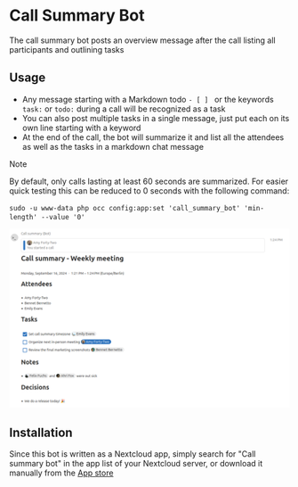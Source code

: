 # Call Summary Bot

The call summary bot posts an overview message after the call listing all participants and outlining tasks

## Usage

- Any message starting with a Markdown todo `- [ ] ` or the keywords `task:` or `todo:` during a call will be recognized as a task
- You can also post multiple tasks in a single message, just put each on its own line starting with a keyword
- At the end of the call, the bot will summarize it and list all the attendees as well as the tasks in a markdown chat message

> [!NOTE]
> By default, only calls lasting at least 60 seconds are summarized. For easier quick testing this can be reduced to 0 seconds with the following command:
> ```shell
> sudo -u www-data php occ config:app:set 'call_summary_bot' 'min-length' --value '0'
> ```


![Screenshot showing a call summary chat message](docs/screenshot.png)

## Installation

Since this bot is written as a Nextcloud app, simply search for "Call summary bot" in the app list of your Nextcloud server, or download it manually from the [App store](https://apps.nextcloud.com/apps/call_summary_bot)
